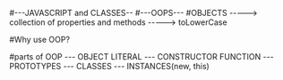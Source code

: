 #---JAVASCRIPT and CLASSES--
#---OOPS---
#OBJECTS -----> collection of properties and methods
         -----> toLowerCase

#Why use OOP?

#parts of OOP
--- OBJECT LITERAL
--- CONSTRUCTOR FUNCTION
--- PROTOTYPES
--- CLASSES
--- INSTANCES(new, this)
